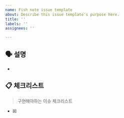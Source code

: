 ```yaml
---
name: Fish note issue template
about: Describe this issue template's purpose here.
title: ''
labels: ''
assignees: ''

---
```


## 🗣 설명
- 

## 📋 체크리스트
> 구현해야하는 이슈 체크리스트
- [x]
